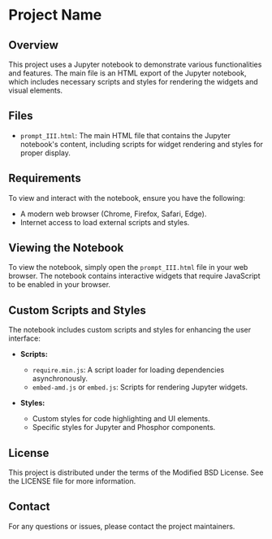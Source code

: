 # Project Name

## Overview

This project uses a Jupyter notebook to demonstrate various functionalities and features. The main file is an HTML export of the Jupyter notebook, which includes necessary scripts and styles for rendering the widgets and visual elements.

## Files

- `prompt_III.html`: The main HTML file that contains the Jupyter notebook's content, including scripts for widget rendering and styles for proper display.

## Requirements

To view and interact with the notebook, ensure you have the following:

- A modern web browser (Chrome, Firefox, Safari, Edge).
- Internet access to load external scripts and styles.

## Viewing the Notebook

To view the notebook, simply open the `prompt_III.html` file in your web browser. The notebook contains interactive widgets that require JavaScript to be enabled in your browser.

## Custom Scripts and Styles

The notebook includes custom scripts and styles for enhancing the user interface:

- **Scripts:**
  - `require.min.js`: A script loader for loading dependencies asynchronously.
  - `embed-amd.js` or `embed.js`: Scripts for rendering Jupyter widgets.

- **Styles:**
  - Custom styles for code highlighting and UI elements.
  - Specific styles for Jupyter and Phosphor components.

## License

This project is distributed under the terms of the Modified BSD License. See the LICENSE file for more information.

## Contact

For any questions or issues, please contact the project maintainers.

